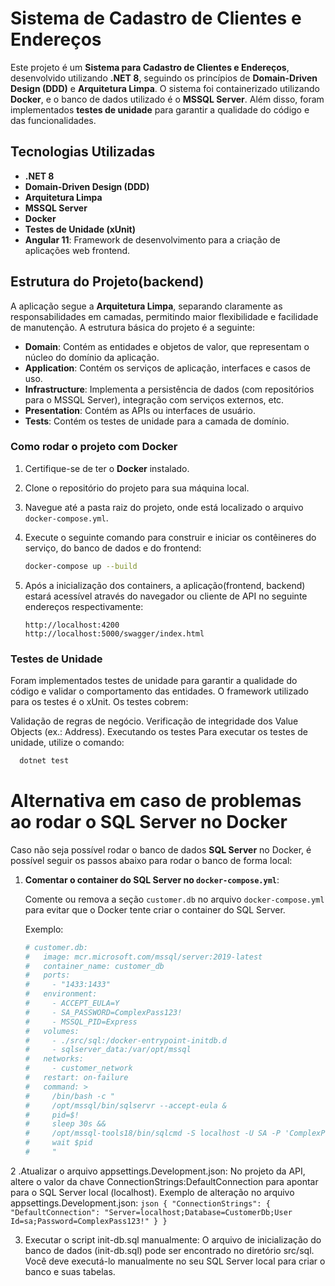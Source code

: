 # Sistema de Cadastro de Clientes e Endereços

Este projeto é um **Sistema para Cadastro de Clientes e Endereços**, desenvolvido utilizando **.NET 8**, seguindo os princípios de **Domain-Driven Design (DDD)** e **Arquitetura Limpa**. O sistema foi containerizado utilizando **Docker**, e o banco de dados utilizado é o **MSSQL Server**. Além disso, foram implementados **testes de unidade** para garantir a qualidade do código e das funcionalidades.

## Tecnologias Utilizadas

- **.NET 8**
- **Domain-Driven Design (DDD)**
- **Arquitetura Limpa**
- **MSSQL Server**
- **Docker**
- **Testes de Unidade (xUnit)**
- **Angular 11**: Framework de desenvolvimento para a criação de aplicações web frontend.

## Estrutura do Projeto(backend)

A aplicação segue a **Arquitetura Limpa**, separando claramente as responsabilidades em camadas, permitindo maior flexibilidade e facilidade de manutenção. A estrutura básica do projeto é a seguinte:

- **Domain**: Contém as entidades e objetos de valor, que representam o núcleo do domínio da aplicação.
- **Application**: Contém os serviços de aplicação, interfaces e casos de uso.
- **Infrastructure**: Implementa a persistência de dados (com repositórios para o MSSQL Server), integração com serviços externos, etc.
- **Presentation**: Contém as APIs ou interfaces de usuário.
- **Tests**: Contém os testes de unidade para a camada de domínio.

### Como rodar o projeto com Docker

1. Certifique-se de ter o **Docker** instalado.
2. Clone o repositório do projeto para sua máquina local.
3. Navegue até a pasta raiz do projeto, onde está localizado o arquivo `docker-compose.yml`.
4. Execute o seguinte comando para construir e iniciar os contêineres do serviço, do banco de dados e do frontend:

    ```bash
    docker-compose up --build
    ```

4. Após a inicialização dos containers, a aplicação(frontend, backend) estará acessível através do navegador 
ou cliente de API no seguinte endereços respectivamente:

    ```
    http://localhost:4200
    http://localhost:5000/swagger/index.html
    ```
 
### Testes de Unidade
Foram implementados testes de unidade para garantir a qualidade do código e validar o comportamento das entidades. 
O framework utilizado para os testes é o xUnit. Os testes cobrem:

Validação de regras de negócio.
Verificação de integridade dos Value Objects (ex.: Address).
Executando os testes
Para executar os testes de unidade, utilize o comando:

```bash 
  dotnet test
```

# Alternativa em caso de problemas ao rodar o SQL Server no Docker

Caso não seja possível rodar o banco de dados **SQL Server** no Docker, é possível seguir os passos abaixo para rodar o banco de forma local:

1. **Comentar o container do SQL Server no `docker-compose.yml`**:
   
   Comente ou remova a seção `customer.db` no arquivo `docker-compose.yml` para evitar que o Docker tente criar o container do SQL Server.

   Exemplo:
   ```yaml
   # customer.db:
   #   image: mcr.microsoft.com/mssql/server:2019-latest
   #   container_name: customer_db
   #   ports:
   #     - "1433:1433"
   #   environment:
   #     - ACCEPT_EULA=Y
   #     - SA_PASSWORD=ComplexPass123!
   #     - MSSQL_PID=Express
   #   volumes:
   #     - ./src/sql:/docker-entrypoint-initdb.d
   #     - sqlserver_data:/var/opt/mssql
   #   networks:
   #     - customer_network
   #   restart: on-failure
   #   command: >
   #     /bin/bash -c "
   #     /opt/mssql/bin/sqlservr --accept-eula &
   #     pid=$!
   #     sleep 30s && 
   #     /opt/mssql-tools18/bin/sqlcmd -S localhost -U SA -P 'ComplexPass123!' -i /docker-entrypoint-initdb.d/init-db.sql -C;
   #     wait $pid   
   #     "
   ```
   
2 .Atualizar o arquivo appsettings.Development.json: No projeto da API, altere o valor da chave ConnectionStrings:DefaultConnection para apontar para o SQL Server local (localhost). Exemplo de alteração no arquivo appsettings.Development.json:
    ```json
        {
        "ConnectionStrings": {
        "DefaultConnection": "Server=localhost;Database=CustomerDb;User Id=sa;Password=ComplexPass123!"
        }
        }
    ```
    
3. Executar o script init-db.sql manualmente: O arquivo de inicialização do banco de dados (init-db.sql) pode ser encontrado no diretório src/sql. Você deve executá-lo manualmente no seu SQL Server local para criar o banco e suas tabelas.
